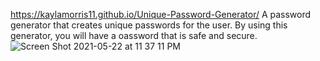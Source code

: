 https://kaylamorris11.github.io/Unique-Password-Generator/
A password generator that creates unique passwords for the user. By using this generator, you will have a oassword that is safe and secure.
![Screen Shot 2021-05-22 at 11 37 11 PM](https://user-images.githubusercontent.com/78561316/119250696-ba2c9e80-bb56-11eb-84fd-d05949127611.png)
